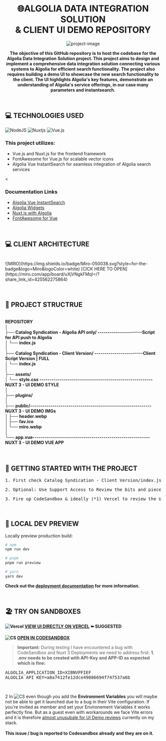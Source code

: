 <h1 align="center" id="title"><b>🌐ALGOLIA</B> DATA INTEGRATION SOLUTION <br> & CLIENT UI DEMO REPOSITORY</h1>

<p align="center"><img src="https://media.licdn.com/dms/image/D4E16AQH3kKXcRJWoSg/profile-displaybackgroundimage-shrink_200_800/0/1666804692598?e=2147483647&amp;v=beta&amp;t=0lT4sz1TsIzEUJRIeFEded0xM9DlNNWjQecdltvW8Ww" alt="project-image"></p>

<b><center><p id="description">The objective of this GitHub repository is to host the codebase for the Algolia Data Integration Solution project. This project aims to design and implement a comprehensive data integration solution connecting various systems to Algolia for efficient search functionality. The project also requires building a demo UI to showcase the new search functionality to the client. The UI highlights Algolia's key features, demonstrate an understanding of Algolia's service offerings, in our case many parameters and instantsearch.</p></center></b>
<br><h2>💻 TECHNOLOGIES USED</h3>

![NodeJS](https://img.shields.io/badge/node.js-6DA55F?style=for-the-badge&logo=node.js&logoColor=white)
![Nuxtjs](https://img.shields.io/badge/Nuxt-002E3B?style=for-the-badge&logo=nuxtdotjs&logoColor=#00DC82)
![Vue.js](https://img.shields.io/badge/vuejs-%2335495e.svg?style=for-the-badge&logo=vuedotjs&logoColor=%234FC08D)
<h3>This project utilizes:</h3>
<ul>
    <li>Vue.js and Nuxt.js for the frontend framework</li>
    <li>FontAwesome for Vue.js for scalable vector icons</li>
    <li>Algolia Vue InstantSearch for seamless integration of Algolia search services</li>
</ul><
<h3>Documentation Links</h3>
<ul>
    <li><a href="https://www.algolia.com/doc/api-reference/widgets/instantsearch/vue/">Algolia Vue InstantSearch</a></li>
    <li><a href="https://www.algolia.com/doc/guides/building-search-ui/what-is-instantsearch/vue/">Algolia Widgets</a></li>
    <li><a href="https://nuxtjs.org/">Nuxt.js with Algolia</a></li>
    <li><a href="https://fortawesome.github.io/Font-Awesome/">FontAwesome for Vue</a></li>
</ul>
<br><h2>💻 CLIENT ARCHITECTURE</h3><br>
![MIRO](https://img.shields.io/badge/Miro-050038.svg?style=for-the-badge&logo=Miro&logoColor=white)
[CICK HERE TO OPEN](https://miro.com/app/board/uXjVNgkFMqI=/?share_link_id=425562275864)


<br><h2>🌳 PROJECT STRUCTRUE </h2><br><B>
REPOSITORY<br>
│<br>
├── Catalog Syndication - Algolia API only/    ----------------------Script for API push to Algolia<br> 
│   └── index.js<br>
│<br>
├── Catalog Syndication - Client Version/  ------------------------Client Script Version | FULL <br> 
│   └── index.js<br>
│<br>
├── assets/<br>
│   └── style.css --------------------------------------------------------NUXT 3 - UI DEMO STYLE<br>
│<br>
├── plugins/<br>
│<br>
├── public/------------------------------------------------------------NUXT 3 - UI DEMO IMGs<br>
│   ├── header.webp<br>
│   ├── fav.ico<br>
│   └── miro.webp<br>
│<br>
└── app.vue---------------------------------------------------------- NUXT 3 - UI DEMO VUE APP<br><br></b>
<br><h2>🚀 GETTING STARTED WITH THE PROJECT </h2>
<pre>1. First check Catalog Syndication - Client Version/index.js as it handles the import to Algolia for indexing</pre>
<pre>2. Optional: Use Support Access to Review the bits and pieces configured in my Algolia Account</pre>
<pre>3. Fire up CodeSandbox & ideally (*1) Vercel to review the UI (+ it's code if you're bold enough to scroll)</pre>

<br><h2>🔎 LOCAL DEV PREVIEW </h2>
Locally preview production build:

```bash
# npm
npm run dev

# pnpm
pnpm run preview

# yarn
yarn dev
```

<b>Check out the [deployment documentation](https://nuxt.com/docs/getting-started/deployment) for more information.</b>

<br><h2>🏖️ TRY ON SANDBOXES</h2><b>

![Vercel](https://img.shields.io/badge/Vercel-000000.svg?style=for-the-badge&logo=Vercel&logoColor=white)
[VIEW UI DIRECTLY ON VERCEL](https://algolia-technical-assignment-solutions-architect-ojap3cqkl.vercel.app) ⬅️ SUGGESTED 

![CS](https://img.shields.io/badge/CodeSandbox-151515.svg?style=for-the-badge&logo=CodeSandbox&logoColor=white)
[OPEN IN CODESANDBOX](https://algolia-technical-assignment-solutions-architect-ojap3cqkl.vercel.app) </b>

> **Important:** During testing I have encountered a bug with <br>CodeSandbox and Nuxt 3 Deployments we need to address first:
<b>1. <b>.env</b> needs to be created with API-Key and APP-ID as expected which is fine:</b>
<pre>ALGOLIA_APPLICATION_ID=XIBNVPFIEF
ALGOLIA_API_KEY=a8a7412fe12dce49086694f747537a6b</pre><br>
2 In ![CS](https://img.shields.io/badge/CodeSandbox-151515.svg?style=for-the-badge&logo=CodeSandbox&logoColor=white) even though you add the <b>Environment Variables</b> you will maybe not be able to get it launched due to a bug in their Vite configuration. If you're invited as member and set your Environement Variables it works perfectly fine. But as a guest even with workarounds we face Vite errors and it is therefore <u>almost unusubale for UI Demo reviews</u> currently on my stack.<br>
<b> <br>This issue / bug is reported to Codesandbox already and they are on it.</b>



